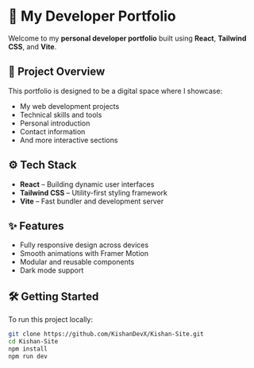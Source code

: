 # 🚀 My Developer Portfolio

Welcome to my **personal developer portfolio** built using **React**, **Tailwind CSS**, and **Vite**.

## 📁 Project Overview

This portfolio is designed to be a digital space where I showcase:

- My web development projects
- Technical skills and tools
- Personal introduction
- Contact information
- And more interactive sections

## ⚙️ Tech Stack

- **React** – Building dynamic user interfaces
- **Tailwind CSS** – Utility-first styling framework
- **Vite** – Fast bundler and development server

## ✨ Features

- Fully responsive design across devices
- Smooth animations with Framer Motion
- Modular and reusable components
- Dark mode support

## 🛠️ Getting Started

To run this project locally:

```bash
git clone https://github.com/KishanDevX/Kishan-Site.git
cd Kishan-Site
npm install
npm run dev
```
